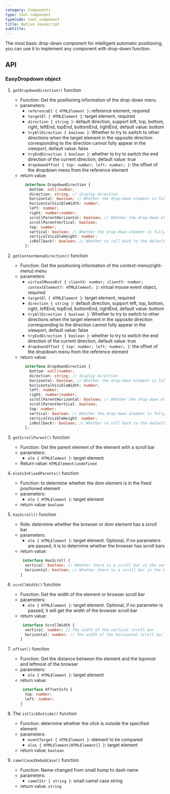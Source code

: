 ```yaml
---
category: Components
type: tool component
typeCode: tool_component
title: Native Javascript
subtitle:
---
```


The most basic drop-down component for intelligent automatic positioning, you can use it to implement any component with drop-down function.

## API

### EasyDropdown object

1. `getDropdownDirection()` function
    + Function: Get the positioning information of the drop-down menu
    + parameters:
        + `referenceEl { HTMLElement }`: reference element, required
        + `targetEl { HTMLElement }`: target element, required
        + `direction { string }`: default direction, support left, top, bottom, right, leftEnd, topEnd, bottomEnd, rightEnd, default value: bottom
        + `tryAllDirection { boolean }`: Whether to try to switch to other directions when the target element in the opposite direction corresponding to the direction cannot fully appear in the viewport, default value: false
        + `tryEndDirection { boolean }`: whether to try to switch the end direction of the current direction, default value: true
        + `dropdownOffset { top: number; left: number; }`: the offset of the dropdown menu from the reference element
    + return value:
      ```typescript
        interface DropdownDirection {
          bottom: null|number;
          direction: string; // display direction
          horizontal: boolean; // Whether the drop-down element is fully visible in the horizontal direction of the browser viewport
          horizontalVisibleWidth: number;
          left: number;
          right: number|number;
          scrollParentHorizontal: boolean; // Whether the drop-down element is fully visible in the horizontal area of the parent element with scroll bars
          scrollParentVertical: boolean;
          top: number;
          vertical: boolean; // Whether the drop-down element is fully visible in the vertical direction of the browser viewport
          verticalVisibleHeight: number;
          isRollback?: boolean; // Whether to roll back to the default direction
        };
      ```

2. `getContextmenuDirection()` function
   + Function: Get the positioning information of the context-menu(right-menu) menu
   + parameters:
      + `virtualMouseEvt { clientX: number; clientY: number; contextElement?: HTMLElement; }`: virtual mouse event object, required
      + `targetEl { HTMLElement }`: target element, required
      + `direction { string }`: default direction, support left, top, bottom, right, leftEnd, topEnd, bottomEnd, rightEnd, default value: bottom
      + `tryAllDirection { boolean }`: Whether to try to switch to other directions when the target element in the opposite direction corresponding to the direction cannot fully appear in the viewport, default value: false
      + `tryEndDirection { boolean }`: whether to try to switch the end direction of the current direction, default value: true
      + `dropdownOffset { top: number; left: number; }`: the offset of the dropdown menu from the reference element
   + return value:
     ```typescript
       interface DropdownDirection {
         bottom: null|number;
         direction: string; // display direction
         horizontal: boolean; // Whether the drop-down element is fully visible in the horizontal direction of the browser viewport
         horizontalVisibleWidth: number;
         left: number;
         right: number|number;
         scrollParentHorizontal: boolean; // Whether the drop-down element is fully visible in the horizontal area of the parent element with scroll bars
         scrollParentVertical: boolean;
         top: number;
         vertical: boolean; // Whether the drop-down element is fully visible in the vertical direction of the browser viewport
         verticalVisibleHeight: number;
         isRollback?: boolean; // Whether to roll back to the default direction
       };
     ```

3. `getScrollParent()` function
    + Function: Get the parent element of the element with a scroll bar
    + parameters:
        + `ele { HTMLElement }`: target element
    + Return value: `HTMLElement|undefined`

4. `eleIsInFixedParents()` function
    + Function: to determine whether the dom element is in the fixed positioned element
    + parameters:
        + `ele { HTMLElement }`: target element
    + return value: `boolean`

5. `hasScroll()` function
    + Role: determine whether the browser or dom element has a scroll bar
    + parameters:
        + `ele { HTMLElement }`: target element. Optional, if no parameters are passed, it is to determine whether the browser has scroll bars
    + return value:
      ```typescript
       interface HasScroll {
        vertical: boolean; // Whether there is a scroll bar in the vertical direction
        horizontal: boolean; // Whether there is a scroll bar in the horizontal direction
      }
      ```

6. `scrollWidth()` function
    + Function: Get the width of the element or browser scroll bar
    + parameters:
        + `ele { HTMLElement }`: target element. Optional, if no parameter is passed, it will get the width of the browser scroll bar
    + return value:
      ```typescript
       interface ScrollWidth {
        vertical: number; // The width of the vertical scroll bar
        horizontal: number; // The width of the horizontal scroll bar
      }
      ```

7. `offset()` function
    + Function: Get the distance between the element and the topmost and leftmost of the browser
    + parameters:
        + `ele { HTMLElement }`: target element
    + return value:
      ```typescript
       interface OffsetInfo {
        top: number;
        left: number;
      }
      ```

8. The `isClickOutside()` function
    + Function: determine whether the click is outside the specified element
    + parameters:
        + `eventTarget { HTMLElement }`: element to be compared
        + `eles { HTMLElement|HTMLElement[] }`: target element
    + return value: `boolean`

9. `camelCase2KebabCase()` function
    + Function: Name changed from small hump to dash name
    + parameters:
        + `camelStr { string }`: small camel case string
    + return value: `string`
